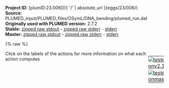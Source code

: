 **Project ID:** [plumID:23.006]({{ '/' | absolute_url }}eggs/23/006/)  
**Source:** PLUMED_input/PLUMED_files/OSymL/DNA_bending/plumed_run.dat  
**Originally used with PLUMED version:** 2.7.2  
**Stable:** [zipped raw stdout](plumed_run.dat.plumed.stdout.txt.zip) - [zipped raw stderr](plumed_run.dat.plumed.stderr.txt.zip) - [stderr](plumed_run.dat.plumed.stderr)  
**Master:** [zipped raw stdout](plumed_run.dat.plumed_master.stdout.txt.zip) - [zipped raw stderr](plumed_run.dat.plumed_master.stderr.txt.zip) - [stderr](plumed_run.dat.plumed_master.stderr)  

{% raw %}
<div style="width: 100%; float:left">
<div style="width: 90%; float:left" id="value_details_data/PLUMED_input/PLUMED_files/OSymL/DNA_bending/plumed_run.dat"> Click on the labels of the actions for more information on what each action computes </div>
<div style="width: 10%; float:left"><table><tr><td style="padding:1px"><a href="plumed_run.dat.plumed.stderr"><img src="https://img.shields.io/badge/v2.10-passing-green.svg" alt="tested onv2.10" /></a></td></tr><tr><td style="padding:1px"><a href="plumed_run.dat.plumed_master.stderr"><img src="https://img.shields.io/badge/master-passing-green.svg" alt="tested onmaster" /></a></td></tr></table></div></div>
<pre style="width=97%;">
<span style="color:blue" class="comment"># Activate MOLINFO functionalities</span>
<span class="plumedtooltip" style="color:green">MOLINFO<span class="right">This command is used to provide information on the molecules that are present in your system. <a href="https://www.plumed.org/doc-master/user-doc/html/_m_o_l_i_n_f_o.html" style="color:green">More details</a><i></i></span></span> <span class="plumedtooltip">STRUCTURE<span class="right">a file in pdb format containing a reference structure<i></i></span></span>=1efa_noTet_99sbws_proc_mod_resID.pdb <span class="plumedtooltip">MOLTYPE<span class="right"> what kind of molecule is contained in the pdb file - usually not needed since protein/RNA/DNA are compatible<i></i></span></span>=protein
<span style="color:blue" class="comment"># alphaRMSD</span>
<span style="display:none;" id="data/PLUMED_input/PLUMED_files/OSymL/DNA_bending/plumed_run.dat">The MOLINFO action with label <b></b> calculates something</span><span id="data/PLUMED_input/PLUMED_files/OSymL/DNA_bending/plumed_run.datalpha_short"><span id="data/PLUMED_input/PLUMED_files/OSymL/DNA_bending/plumed_run.datdefalpha_short"><b name="data/PLUMED_input/PLUMED_files/OSymL/DNA_bending/plumed_run.datalpha" onclick='showPath("data/PLUMED_input/PLUMED_files/OSymL/DNA_bending/plumed_run.dat","data/PLUMED_input/PLUMED_files/OSymL/DNA_bending/plumed_run.datalpha","data/PLUMED_input/PLUMED_files/OSymL/DNA_bending/plumed_run.datalpha_shortcut","black")'>alpha</b><span style="display:none;" id="data/PLUMED_input/PLUMED_files/OSymL/DNA_bending/plumed_run.datalpha_shortcut">The ALPHARMSD action with label <b>alpha</b> calculates the following quantities:<table  align="center" frame="void" width="95%" cellpadding="5%"><tr><td width="5%"><b> Quantity </b>  </td><td width="5%"><b> Type </b>  </td><td><b> Description </b> </td></tr><tr><td width="5%">alpha</td><td width="5%"><font color="black">scalar</font></td><td>if LESS_THAN is present the RMSD distance between each residue and the ideal alpha helix.  If LESS_THAN is not present the number of residue segments where the structure is similar to an alpha helix</td></tr></table></span>: <span class="plumedtooltip" style="color:green">ALPHARMSD<span class="right">Probe the alpha helical content of a protein structure. This action is <a class="toggler" href='javascript:;' onclick='toggleDisplay("data/PLUMED_input/PLUMED_files/OSymL/DNA_bending/plumed_run.datalpha");'>a shortcut</a> and it has <a class="toggler" href='javascript:;' onclick='toggleDisplay("data/PLUMED_input/PLUMED_files/OSymL/DNA_bending/plumed_run.datdefalpha");'>hidden defaults</a>. <a href="https://www.plumed.org/doc-master/user-doc/html/_a_l_p_h_a_r_m_s_d.html">More details</a><i></i></span></span> <span class="plumedtooltip">RESIDUES<span class="right">this command is used to specify the set of residues that could conceivably form part of the secondary structure<i></i></span></span>=50-56,385-391   
</span><span id="data/PLUMED_input/PLUMED_files/OSymL/DNA_bending/plumed_run.datdefalpha_long" style="display:none;"><b name="data/PLUMED_input/PLUMED_files/OSymL/DNA_bending/plumed_run.datalpha" onclick='showPath("data/PLUMED_input/PLUMED_files/OSymL/DNA_bending/plumed_run.dat","data/PLUMED_input/PLUMED_files/OSymL/DNA_bending/plumed_run.datalpha","data/PLUMED_input/PLUMED_files/OSymL/DNA_bending/plumed_run.datalpha_shortcut","black")'>alpha</b>: <span class="plumedtooltip" style="color:green">ALPHARMSD<span class="right">Probe the alpha helical content of a protein structure. This action is <a class="toggler" href='javascript:;' onclick='toggleDisplay("data/PLUMED_input/PLUMED_files/OSymL/DNA_bending/plumed_run.datalpha");'>a shortcut</a> and uses the <a class="toggler" href='javascript:;' onclick='toggleDisplay("data/PLUMED_input/PLUMED_files/OSymL/DNA_bending/plumed_run.datdefalpha");'>defaults shown here</a>. <a href="https://www.plumed.org/doc-master/user-doc/html/_a_l_p_h_a_r_m_s_d.html">More details</a><i></i></span></span> <span class="plumedtooltip">RESIDUES<span class="right">this command is used to specify the set of residues that could conceivably form part of the secondary structure<i></i></span></span>=50-56,385-391  <span class="plumedtooltip">NN<span class="right"> The n parameter of the switching function<i></i></span></span>=8 <span class="plumedtooltip">D_0<span class="right"> The d_0 parameter of the switching function<i></i></span></span>=0.0 <span class="plumedtooltip">MM<span class="right"> The m parameter of the switching function<i></i></span></span>=12 <span class="plumedtooltip">TYPE<span class="right"> the manner in which RMSD alignment is performed<i></i></span></span>=DRMSD
</span></span><span id="data/PLUMED_input/PLUMED_files/OSymL/DNA_bending/plumed_run.datalpha_long" style="display:none;"><span style="color:blue" class="comment"># PLUMED interprets the command:
</span><span class="toggler" style="color:red" onclick='toggleDisplay("data/PLUMED_input/PLUMED_files/OSymL/DNA_bending/plumed_run.datalpha")'># alpha: ALPHARMSD RESIDUES=50-56,385-391   </span>
<span style="color:blue" class="comment"># as follows (Click the red comment above to revert to the short version of the input):</span>
<b name="data/PLUMED_input/PLUMED_files/OSymL/DNA_bending/plumed_run.datalpha_rmsd" onclick='showPath("data/PLUMED_input/PLUMED_files/OSymL/DNA_bending/plumed_run.dat","data/PLUMED_input/PLUMED_files/OSymL/DNA_bending/plumed_run.datalpha_rmsd","data/PLUMED_input/PLUMED_files/OSymL/DNA_bending/plumed_run.datalpha_rmsd","blue")'>alpha_rmsd</b><span style="display:none;" id="data/PLUMED_input/PLUMED_files/OSymL/DNA_bending/plumed_run.datalpha_rmsd">The SECONDARY_STRUCTURE_RMSD action with label <b>alpha_rmsd</b> calculates the following quantities:<table  align="center" frame="void" width="95%" cellpadding="5%"><tr><td width="5%"><b> Quantity </b>  </td><td width="5%"><b> Type </b>  </td><td><b> Description </b> </td></tr><tr><td width="5%">alpha_rmsd</td><td width="5%"><font color="blue">vector</font></td><td>a vector containing the rmsd distance between each of the residue segments and the reference structure</td></tr></table></span>: <span class="plumedtooltip" style="color:green">SECONDARY_STRUCTURE_RMSD<span class="right">Calclulate the distance between segments of a protein and a reference structure of interest <a href="https://www.plumed.org/doc-master/user-doc/html/_s_e_c_o_n_d_a_r_y__s_t_r_u_c_t_u_r_e__r_m_s_d.html" style="color:green">More details</a><i></i></span></span> <span class="plumedtooltip">BONDLENGTH<span class="right">the length to use for bonds<i></i></span></span>=0.17 <span class="plumedtooltip">SEGMENT1<span class="right">this is the lists of atoms in the segment that are being considered<i></i></span></span>=0,1,2,3,4,5,6,7,8,9,10,11,12,13,14,15,16,17,18,19,20,21,22,23,24,25,26,27,28,29 <span class="plumedtooltip">SEGMENT2<span class="right">this is the lists of atoms in the segment that are being considered<i></i></span></span>=5,6,7,8,9,10,11,12,13,14,15,16,17,18,19,20,21,22,23,24,25,26,27,28,29,30,31,32,33,34 <span class="plumedtooltip">SEGMENT3<span class="right">this is the lists of atoms in the segment that are being considered<i></i></span></span>=35,36,37,38,39,40,41,42,43,44,45,46,47,48,49,50,51,52,53,54,55,56,57,58,59,60,61,62,63,64 <span class="plumedtooltip">SEGMENT4<span class="right">this is the lists of atoms in the segment that are being considered<i></i></span></span>=40,41,42,43,44,45,46,47,48,49,50,51,52,53,54,55,56,57,58,59,60,61,62,63,64,65,66,67,68,69 <span class="plumedtooltip">STRUCTURE1<span class="right">the reference structure<i></i></span></span>=0.733,0.519,5.298,1.763,0.81,4.301,3.166,0.543,4.881,1.527,-0.045,3.053,1.646,0.436,1.928,1.18,-1.312,3.254,0.924,-2.203,2.126,0.65,-3.626,2.626,-0.239,-1.711,1.261,-0.19,-1.815,0.032,-1.28,-1.172,1.891,-2.416,-0.661,1.127,-3.548,-0.217,2.056,-1.964,0.529,0.276,-2.364,0.659,-0.88,-1.13,1.391,0.856,-0.62,2.565,0.148,0.228,3.439,1.077,0.231,2.129,-1.032,0.179,2.733,-2.099,1.028,1.084,-0.833,1.872,0.593,-1.919,2.85,-0.462,-1.397,1.02,0.02,-3.049,1.317,0.227,-4.224,-0.051,-0.684,-2.696,-0.927,-1.261,-3.713,-1.933,-2.219,-3.074,-1.663,-0.171,-4.475,-1.916,-0.296,-5.673 <span class="plumedtooltip">ATOMS<span class="right">this is the full list of atoms that we are investigating<i></i></span></span>=760,762,764,782,783,784,786,788,798,799,800,802,804,808,809,810,812,814,825,826,827,829,831,842,843,844,846,848,861,862,863,865,867,871,872,5845,5847,5849,5867,5868,5869,5871,5873,5883,5884,5885,5887,5889,5893,5894,5895,5897,5899,5910,5911,5912,5914,5916,5927,5928,5929,5931,5933,5946,5947,5948,5950,5952,5956,5957 <span class="plumedtooltip">TYPE<span class="right"> the manner in which RMSD alignment is performed<i></i></span></span>=DRMSD
<b name="data/PLUMED_input/PLUMED_files/OSymL/DNA_bending/plumed_run.datalpha_lt" onclick='showPath("data/PLUMED_input/PLUMED_files/OSymL/DNA_bending/plumed_run.dat","data/PLUMED_input/PLUMED_files/OSymL/DNA_bending/plumed_run.datalpha_lt","data/PLUMED_input/PLUMED_files/OSymL/DNA_bending/plumed_run.datalpha_lt","blue")'>alpha_lt</b><span style="display:none;" id="data/PLUMED_input/PLUMED_files/OSymL/DNA_bending/plumed_run.datalpha_lt">The LESS_THAN action with label <b>alpha_lt</b> calculates the following quantities:<table  align="center" frame="void" width="95%" cellpadding="5%"><tr><td width="5%"><b> Quantity </b>  </td><td width="5%"><b> Type </b>  </td><td><b> Description </b> </td></tr><tr><td width="5%">alpha_lt</td><td width="5%"><font color="blue">vector</font></td><td>the vector obtained by doing an element-wise application of a function that is one if the input is less than a threshold to the input vectors</td></tr></table></span>: <span class="plumedtooltip" style="color:green">LESS_THAN<span class="right">Use a switching function to determine how many of the input variables are less than a certain cutoff. <a href="https://www.plumed.org/doc-master/user-doc/html/_l_e_s_s__t_h_a_n.html" style="color:green">More details</a><i></i></span></span> <span class="plumedtooltip">ARG<span class="right">the values input to this function<i></i></span></span>=<b name="data/PLUMED_input/PLUMED_files/OSymL/DNA_bending/plumed_run.datalpha_rmsd">alpha_rmsd</b> <span class="plumedtooltip">SWITCH<span class="right">This keyword is used if you want to employ an alternative to the continuous swiching function defined above<i></i></span></span>={RATIONAL R_0=0.08 D_0=0.0 NN=8 MM=12}
<b name="data/PLUMED_input/PLUMED_files/OSymL/DNA_bending/plumed_run.datalpha" onclick='showPath("data/PLUMED_input/PLUMED_files/OSymL/DNA_bending/plumed_run.dat","data/PLUMED_input/PLUMED_files/OSymL/DNA_bending/plumed_run.datalpha","data/PLUMED_input/PLUMED_files/OSymL/DNA_bending/plumed_run.datalpha","black")'>alpha</b><span style="display:none;" id="data/PLUMED_input/PLUMED_files/OSymL/DNA_bending/plumed_run.datalpha">The SUM action with label <b>alpha</b> calculates the following quantities:<table  align="center" frame="void" width="95%" cellpadding="5%"><tr><td width="5%"><b> Quantity </b>  </td><td width="5%"><b> Type </b>  </td><td><b> Description </b> </td></tr><tr><td width="5%">alpha</td><td width="5%"><font color="black">scalar</font></td><td>the sum of all the elements in the input vector</td></tr></table></span>: <span class="plumedtooltip" style="color:green">SUM<span class="right">Calculate the sum of the arguments <a href="https://www.plumed.org/doc-master/user-doc/html/_s_u_m.html" style="color:green">More details</a><i></i></span></span> <span class="plumedtooltip">ARG<span class="right">the values input to this function<i></i></span></span>=<b name="data/PLUMED_input/PLUMED_files/OSymL/DNA_bending/plumed_run.datalpha_lt">alpha_lt</b> <span class="plumedtooltip">PERIODIC<span class="right">if the output of your function is periodic then you should specify the periodicity of the function<i></i></span></span>=NO
<span style="color:blue"># --- End of included input --- </span></span><span style="color:blue" class="comment"># Define the area you want to analyse</span>
<b name="data/PLUMED_input/PLUMED_files/OSymL/DNA_bending/plumed_run.datProtein_COM" onclick='showPath("data/PLUMED_input/PLUMED_files/OSymL/DNA_bending/plumed_run.dat","data/PLUMED_input/PLUMED_files/OSymL/DNA_bending/plumed_run.datProtein_COM","data/PLUMED_input/PLUMED_files/OSymL/DNA_bending/plumed_run.datProtein_COM","violet")'>Protein_COM</b><span style="display:none;" id="data/PLUMED_input/PLUMED_files/OSymL/DNA_bending/plumed_run.datProtein_COM">The COM action with label <b>Protein_COM</b> calculates the following quantities:<table  align="center" frame="void" width="95%" cellpadding="5%"><tr><td width="5%"><b> Quantity </b>  </td><td width="5%"><b> Type </b>  </td><td><b> Description </b> </td></tr><tr><td width="5%">Protein_COM</td><td width="5%"><font color="violet">atoms</font></td><td>virtual atom calculated by COM action</td></tr></table></span>: <span class="plumedtooltip" style="color:green">COM<span class="right">Calculate the center of mass for a group of atoms. <a href="https://www.plumed.org/doc-master/user-doc/html/_c_o_m.html" style="color:green">More details</a><i></i></span></span> <span class="plumedtooltip">ATOMS<span class="right">the list of atoms which are involved the virtual atom's definition<i></i></span></span>=1-1648,5086-6733 <span style="color:blue" class="comment"># not used, DBD plus part of core</span>
<b name="data/PLUMED_input/PLUMED_files/OSymL/DNA_bending/plumed_run.datDNA_center" onclick='showPath("data/PLUMED_input/PLUMED_files/OSymL/DNA_bending/plumed_run.dat","data/PLUMED_input/PLUMED_files/OSymL/DNA_bending/plumed_run.datDNA_center","data/PLUMED_input/PLUMED_files/OSymL/DNA_bending/plumed_run.datDNA_center","violet")'>DNA_center</b><span style="display:none;" id="data/PLUMED_input/PLUMED_files/OSymL/DNA_bending/plumed_run.datDNA_center">The COM action with label <b>DNA_center</b> calculates the following quantities:<table  align="center" frame="void" width="95%" cellpadding="5%"><tr><td width="5%"><b> Quantity </b>  </td><td width="5%"><b> Type </b>  </td><td><b> Description </b> </td></tr><tr><td width="5%">DNA_center</td><td width="5%"><font color="violet">atoms</font></td><td>virtual atom calculated by COM action</td></tr></table></span>: <span class="plumedtooltip" style="color:green">COM<span class="right">Calculate the center of mass for a group of atoms. <a href="https://www.plumed.org/doc-master/user-doc/html/_c_o_m.html" style="color:green">More details</a><i></i></span></span> <span class="plumedtooltip">ATOMS<span class="right">the list of atoms which are involved the virtual atom's definition<i></i></span></span>=10520-10522,10550-10552,11281-11283,11311-11313 <span style="color:blue" class="comment"># P and OP of central two basepairs</span>
<span style="color:blue" class="comment"># DNA_p2: COM ATOMS=10613-10624,11216-11227 #not used, point on the DNA</span>
<span style="color:blue" class="comment"># Define the distance between the hinges and the DNA center</span>
<b name="data/PLUMED_input/PLUMED_files/OSymL/DNA_bending/plumed_run.dathingeA" onclick='showPath("data/PLUMED_input/PLUMED_files/OSymL/DNA_bending/plumed_run.dat","data/PLUMED_input/PLUMED_files/OSymL/DNA_bending/plumed_run.dathingeA","data/PLUMED_input/PLUMED_files/OSymL/DNA_bending/plumed_run.dathingeA","violet")'>hingeA</b><span style="display:none;" id="data/PLUMED_input/PLUMED_files/OSymL/DNA_bending/plumed_run.dathingeA">The COM action with label <b>hingeA</b> calculates the following quantities:<table  align="center" frame="void" width="95%" cellpadding="5%"><tr><td width="5%"><b> Quantity </b>  </td><td width="5%"><b> Type </b>  </td><td><b> Description </b> </td></tr><tr><td width="5%">hingeA</td><td width="5%"><font color="violet">atoms</font></td><td>virtual atom calculated by COM action</td></tr></table></span>: <span class="plumedtooltip" style="color:green">COM<span class="right">Calculate the center of mass for a group of atoms. <a href="https://www.plumed.org/doc-master/user-doc/html/_c_o_m.html" style="color:green">More details</a><i></i></span></span> <span class="plumedtooltip">ATOMS<span class="right">the list of atoms which are involved the virtual atom's definition<i></i></span></span>=760,762,782-784,786,799-800,802,808-810,812,825-827,829,842-844,846,861-863,865,878-879 <span style="color:blue" class="comment"># hinge backbone atoms (N,C,O,CA)</span>
<b name="data/PLUMED_input/PLUMED_files/OSymL/DNA_bending/plumed_run.dathingeB" onclick='showPath("data/PLUMED_input/PLUMED_files/OSymL/DNA_bending/plumed_run.dat","data/PLUMED_input/PLUMED_files/OSymL/DNA_bending/plumed_run.dathingeB","data/PLUMED_input/PLUMED_files/OSymL/DNA_bending/plumed_run.dathingeB","violet")'>hingeB</b><span style="display:none;" id="data/PLUMED_input/PLUMED_files/OSymL/DNA_bending/plumed_run.dathingeB">The COM action with label <b>hingeB</b> calculates the following quantities:<table  align="center" frame="void" width="95%" cellpadding="5%"><tr><td width="5%"><b> Quantity </b>  </td><td width="5%"><b> Type </b>  </td><td><b> Description </b> </td></tr><tr><td width="5%">hingeB</td><td width="5%"><font color="violet">atoms</font></td><td>virtual atom calculated by COM action</td></tr></table></span>: <span class="plumedtooltip" style="color:green">COM<span class="right">Calculate the center of mass for a group of atoms. <a href="https://www.plumed.org/doc-master/user-doc/html/_c_o_m.html" style="color:green">More details</a><i></i></span></span> <span class="plumedtooltip">ATOMS<span class="right">the list of atoms which are involved the virtual atom's definition<i></i></span></span>=5845,5847,5867-5869,5871,5883-5885,5887,5893-5895,5897,5910-5912,5914,5927-5929,5931,5946-5948,5950,5956-5957 <span style="color:blue" class="comment"># hinge backbone atoms (N,C,O,CA)</span>
<b name="data/PLUMED_input/PLUMED_files/OSymL/DNA_bending/plumed_run.datdistA" onclick='showPath("data/PLUMED_input/PLUMED_files/OSymL/DNA_bending/plumed_run.dat","data/PLUMED_input/PLUMED_files/OSymL/DNA_bending/plumed_run.datdistA","data/PLUMED_input/PLUMED_files/OSymL/DNA_bending/plumed_run.datdistA","black")'>distA</b><span style="display:none;" id="data/PLUMED_input/PLUMED_files/OSymL/DNA_bending/plumed_run.datdistA">The DISTANCE action with label <b>distA</b> calculates the following quantities:<table  align="center" frame="void" width="95%" cellpadding="5%"><tr><td width="5%"><b> Quantity </b>  </td><td width="5%"><b> Type </b>  </td><td><b> Description </b> </td></tr><tr><td width="5%">distA</td><td width="5%"><font color="black">scalar</font></td><td>the DISTANCE between this pair of atoms</td></tr></table></span>: <span class="plumedtooltip" style="color:green">DISTANCE<span class="right">Calculate the distance between a pair of atoms. <a href="https://www.plumed.org/doc-master/user-doc/html/_d_i_s_t_a_n_c_e.html" style="color:green">More details</a><i></i></span></span> <span class="plumedtooltip">ATOMS<span class="right">the pair of atom that we are calculating the distance between<i></i></span></span>=<b name="data/PLUMED_input/PLUMED_files/OSymL/DNA_bending/plumed_run.dathingeA">hingeA</b>,<b name="data/PLUMED_input/PLUMED_files/OSymL/DNA_bending/plumed_run.datDNA_center">DNA_center</b>
<b name="data/PLUMED_input/PLUMED_files/OSymL/DNA_bending/plumed_run.datdistB" onclick='showPath("data/PLUMED_input/PLUMED_files/OSymL/DNA_bending/plumed_run.dat","data/PLUMED_input/PLUMED_files/OSymL/DNA_bending/plumed_run.datdistB","data/PLUMED_input/PLUMED_files/OSymL/DNA_bending/plumed_run.datdistB","black")'>distB</b><span style="display:none;" id="data/PLUMED_input/PLUMED_files/OSymL/DNA_bending/plumed_run.datdistB">The DISTANCE action with label <b>distB</b> calculates the following quantities:<table  align="center" frame="void" width="95%" cellpadding="5%"><tr><td width="5%"><b> Quantity </b>  </td><td width="5%"><b> Type </b>  </td><td><b> Description </b> </td></tr><tr><td width="5%">distB</td><td width="5%"><font color="black">scalar</font></td><td>the DISTANCE between this pair of atoms</td></tr></table></span>: <span class="plumedtooltip" style="color:green">DISTANCE<span class="right">Calculate the distance between a pair of atoms. <a href="https://www.plumed.org/doc-master/user-doc/html/_d_i_s_t_a_n_c_e.html" style="color:green">More details</a><i></i></span></span> <span class="plumedtooltip">ATOMS<span class="right">the pair of atom that we are calculating the distance between<i></i></span></span>=<b name="data/PLUMED_input/PLUMED_files/OSymL/DNA_bending/plumed_run.dathingeB">hingeB</b>,<b name="data/PLUMED_input/PLUMED_files/OSymL/DNA_bending/plumed_run.datDNA_center">DNA_center</b>

<span style="color:blue" class="comment"># define the DNA bending vector</span>
<b name="data/PLUMED_input/PLUMED_files/OSymL/DNA_bending/plumed_run.datp1_l" onclick='showPath("data/PLUMED_input/PLUMED_files/OSymL/DNA_bending/plumed_run.dat","data/PLUMED_input/PLUMED_files/OSymL/DNA_bending/plumed_run.datp1_l","data/PLUMED_input/PLUMED_files/OSymL/DNA_bending/plumed_run.datp1_l","violet")'>p1_l</b><span style="display:none;" id="data/PLUMED_input/PLUMED_files/OSymL/DNA_bending/plumed_run.datp1_l">The COM action with label <b>p1_l</b> calculates the following quantities:<table  align="center" frame="void" width="95%" cellpadding="5%"><tr><td width="5%"><b> Quantity </b>  </td><td width="5%"><b> Type </b>  </td><td><b> Description </b> </td></tr><tr><td width="5%">p1_l</td><td width="5%"><font color="violet">atoms</font></td><td>virtual atom calculated by COM action</td></tr></table></span>: <span class="plumedtooltip" style="color:green">COM<span class="right">Calculate the center of mass for a group of atoms. <a href="https://www.plumed.org/doc-master/user-doc/html/_c_o_m.html" style="color:green">More details</a><i></i></span></span> <span class="plumedtooltip">ATOMS<span class="right">the list of atoms which are involved the virtual atom's definition<i></i></span></span>=10261-10291,11562-11593
<b name="data/PLUMED_input/PLUMED_files/OSymL/DNA_bending/plumed_run.datp1_r" onclick='showPath("data/PLUMED_input/PLUMED_files/OSymL/DNA_bending/plumed_run.dat","data/PLUMED_input/PLUMED_files/OSymL/DNA_bending/plumed_run.datp1_r","data/PLUMED_input/PLUMED_files/OSymL/DNA_bending/plumed_run.datp1_r","violet")'>p1_r</b><span style="display:none;" id="data/PLUMED_input/PLUMED_files/OSymL/DNA_bending/plumed_run.datp1_r">The COM action with label <b>p1_r</b> calculates the following quantities:<table  align="center" frame="void" width="95%" cellpadding="5%"><tr><td width="5%"><b> Quantity </b>  </td><td width="5%"><b> Type </b>  </td><td><b> Description </b> </td></tr><tr><td width="5%">p1_r</td><td width="5%"><font color="violet">atoms</font></td><td>virtual atom calculated by COM action</td></tr></table></span>: <span class="plumedtooltip" style="color:green">COM<span class="right">Calculate the center of mass for a group of atoms. <a href="https://www.plumed.org/doc-master/user-doc/html/_c_o_m.html" style="color:green">More details</a><i></i></span></span> <span class="plumedtooltip">ATOMS<span class="right">the list of atoms which are involved the virtual atom's definition<i></i></span></span>=10801-10832,11022-11053
<b name="data/PLUMED_input/PLUMED_files/OSymL/DNA_bending/plumed_run.datDNA_bent" onclick='showPath("data/PLUMED_input/PLUMED_files/OSymL/DNA_bending/plumed_run.dat","data/PLUMED_input/PLUMED_files/OSymL/DNA_bending/plumed_run.datDNA_bent","data/PLUMED_input/PLUMED_files/OSymL/DNA_bending/plumed_run.datDNA_bent","black")'>DNA_bent</b><span style="display:none;" id="data/PLUMED_input/PLUMED_files/OSymL/DNA_bending/plumed_run.datDNA_bent">The ANGLE action with label <b>DNA_bent</b> calculates the following quantities:<table  align="center" frame="void" width="95%" cellpadding="5%"><tr><td width="5%"><b> Quantity </b>  </td><td width="5%"><b> Type </b>  </td><td><b> Description </b> </td></tr><tr><td width="5%">DNA_bent</td><td width="5%"><font color="black">scalar</font></td><td>the ANGLE involving these atoms</td></tr></table></span>: <span class="plumedtooltip" style="color:green">ANGLE<span class="right">Calculate an angle. <a href="https://www.plumed.org/doc-master/user-doc/html/_a_n_g_l_e.html" style="color:green">More details</a><i></i></span></span> <span class="plumedtooltip">ATOMS<span class="right">the list of atoms involved in this collective variable (either 3 or 4 atoms)<i></i></span></span>=<b name="data/PLUMED_input/PLUMED_files/OSymL/DNA_bending/plumed_run.datp1_l">p1_l</b>,<b name="data/PLUMED_input/PLUMED_files/OSymL/DNA_bending/plumed_run.datDNA_center">DNA_center</b>,<b name="data/PLUMED_input/PLUMED_files/OSymL/DNA_bending/plumed_run.datp1_r">p1_r</b>

<span style="color:blue" class="comment"># check for native contacts</span>
<span class="plumedtooltip" style="color:green">CONTACTMAP<span class="right">Calculate the distances between a number of pairs of atoms and transform each distance by a switching function. <a href="https://www.plumed.org/doc-master/user-doc/html/_c_o_n_t_a_c_t_m_a_p.html" style="color:green">More details</a><i></i></span></span> ...
<span class="plumedtooltip">ATOMS1<span class="right">the atoms involved in each of the contacts you wish to calculate<i></i></span></span>=82,10596 <span class="plumedtooltip">SWITCH1<span class="right">The switching functions to use for each of the contacts in your map<i></i></span></span>={RATIONAL R_0=0.3 D_0=0.5214 }
<span class="plumedtooltip">ATOMS2<span class="right">the atoms involved in each of the contacts you wish to calculate<i></i></span></span>=101,10601 <span class="plumedtooltip">SWITCH2<span class="right">The switching functions to use for each of the contacts in your map<i></i></span></span>={RATIONAL R_0=0.3 D_0=0.3574 }
<span class="plumedtooltip">ATOMS3<span class="right">the atoms involved in each of the contacts you wish to calculate<i></i></span></span>=240,11198 <span class="plumedtooltip">SWITCH3<span class="right">The switching functions to use for each of the contacts in your map<i></i></span></span>={RATIONAL R_0=0.3 D_0=0.3145 }
<span class="plumedtooltip">ATOMS4<span class="right">the atoms involved in each of the contacts you wish to calculate<i></i></span></span>=260,10663 <span class="plumedtooltip">SWITCH4<span class="right">The switching functions to use for each of the contacts in your map<i></i></span></span>={RATIONAL R_0=0.3 D_0=0.2724 }
<span class="plumedtooltip">ATOMS5<span class="right">the atoms involved in each of the contacts you wish to calculate<i></i></span></span>=302,10626 <span class="plumedtooltip">SWITCH5<span class="right">The switching functions to use for each of the contacts in your map<i></i></span></span>={RATIONAL R_0=0.3 D_0=0.4654 }
<span class="plumedtooltip">ATOMS6<span class="right">the atoms involved in each of the contacts you wish to calculate<i></i></span></span>=325,11136 <span class="plumedtooltip">SWITCH6<span class="right">The switching functions to use for each of the contacts in your map<i></i></span></span>={RATIONAL R_0=0.3 D_0=0.2997 }
<span class="plumedtooltip">ATOMS7<span class="right">the atoms involved in each of the contacts you wish to calculate<i></i></span></span>=418,11069 <span class="plumedtooltip">SWITCH7<span class="right">The switching functions to use for each of the contacts in your map<i></i></span></span>={RATIONAL R_0=0.3 D_0=0.4366 }
<span class="plumedtooltip">ATOMS8<span class="right">the atoms involved in each of the contacts you wish to calculate<i></i></span></span>=5167,11357 <span class="plumedtooltip">SWITCH8<span class="right">The switching functions to use for each of the contacts in your map<i></i></span></span>={RATIONAL R_0=0.3 D_0=0.4923 }
<span class="plumedtooltip">ATOMS9<span class="right">the atoms involved in each of the contacts you wish to calculate<i></i></span></span>=5186,11362 <span class="plumedtooltip">SWITCH9<span class="right">The switching functions to use for each of the contacts in your map<i></i></span></span>={RATIONAL R_0=0.3 D_0=0.3194 }
<span class="plumedtooltip">ATOMS10<span class="right">the atoms involved in each of the contacts you wish to calculate<i></i></span></span>=5325,10440 <span class="plumedtooltip">SWITCH10<span class="right">The switching functions to use for each of the contacts in your map<i></i></span></span>={RATIONAL R_0=0.3 D_0=0.2879 }
<span class="plumedtooltip">ATOMS11<span class="right">the atoms involved in each of the contacts you wish to calculate<i></i></span></span>=5345,11424 <span class="plumedtooltip">SWITCH11<span class="right">The switching functions to use for each of the contacts in your map<i></i></span></span>={RATIONAL R_0=0.3 D_0=0.2696 }
<span class="plumedtooltip">ATOMS12<span class="right">the atoms involved in each of the contacts you wish to calculate<i></i></span></span>=5387,11389 <span class="plumedtooltip">SWITCH12<span class="right">The switching functions to use for each of the contacts in your map<i></i></span></span>={RATIONAL R_0=0.3 D_0=0.4696 }
<span class="plumedtooltip">ATOMS13<span class="right">the atoms involved in each of the contacts you wish to calculate<i></i></span></span>=5410,10372 <span class="plumedtooltip">SWITCH13<span class="right">The switching functions to use for each of the contacts in your map<i></i></span></span>={RATIONAL R_0=0.3 D_0=0.2914 }
<span class="plumedtooltip">ATOMS14<span class="right">the atoms involved in each of the contacts you wish to calculate<i></i></span></span>=5516,10340 <span class="plumedtooltip">SWITCH14<span class="right">The switching functions to use for each of the contacts in your map<i></i></span></span>={RATIONAL R_0=0.3 D_0=0.4955 }
<span class="plumedtooltip">ATOMS15<span class="right">the atoms involved in each of the contacts you wish to calculate<i></i></span></span>=783,5875 <span class="plumedtooltip">SWITCH15<span class="right">The switching functions to use for each of the contacts in your map<i></i></span></span>={RATIONAL R_0=0.3 D_0=0.5311 }
<span class="plumedtooltip">ATOMS16<span class="right">the atoms involved in each of the contacts you wish to calculate<i></i></span></span>=799,5875 <span class="plumedtooltip">SWITCH16<span class="right">The switching functions to use for each of the contacts in your map<i></i></span></span>={RATIONAL R_0=0.3 D_0=0.3087 }
<span class="plumedtooltip">ATOMS17<span class="right">the atoms involved in each of the contacts you wish to calculate<i></i></span></span>=804,5938 <span class="plumedtooltip">SWITCH17<span class="right">The switching functions to use for each of the contacts in your map<i></i></span></span>={RATIONAL R_0=0.3 D_0=0.3807 }
<span class="plumedtooltip">ATOMS18<span class="right">the atoms involved in each of the contacts you wish to calculate<i></i></span></span>=825,5875 <span class="plumedtooltip">SWITCH18<span class="right">The switching functions to use for each of the contacts in your map<i></i></span></span>={RATIONAL R_0=0.3 D_0=0.6346 }
<span class="plumedtooltip">ATOMS19<span class="right">the atoms involved in each of the contacts you wish to calculate<i></i></span></span>=838,5879 <span class="plumedtooltip">SWITCH19<span class="right">The switching functions to use for each of the contacts in your map<i></i></span></span>={RATIONAL R_0=0.3 D_0=0.3000 }
<span class="plumedtooltip">ATOMS20<span class="right">the atoms involved in each of the contacts you wish to calculate<i></i></span></span>=857,5942 <span class="plumedtooltip">SWITCH20<span class="right">The switching functions to use for each of the contacts in your map<i></i></span></span>={RATIONAL R_0=0.3 D_0=0.3287 }
<span class="plumedtooltip">ATOMS21<span class="right">the atoms involved in each of the contacts you wish to calculate<i></i></span></span>=863,5942 <span class="plumedtooltip">SWITCH21<span class="right">The switching functions to use for each of the contacts in your map<i></i></span></span>={RATIONAL R_0=0.3 D_0=0.6335 }
<span class="plumedtooltip">LABEL<span class="right">a label for the action so that its output can be referenced in the input to other actions<i></i></span></span>=<b name="data/PLUMED_input/PLUMED_files/OSymL/DNA_bending/plumed_run.datcmap" onclick='showPath("data/PLUMED_input/PLUMED_files/OSymL/DNA_bending/plumed_run.dat","data/PLUMED_input/PLUMED_files/OSymL/DNA_bending/plumed_run.datcmap","data/PLUMED_input/PLUMED_files/OSymL/DNA_bending/plumed_run.datcmap","black")'>cmap</b><span style="display:none;" id="data/PLUMED_input/PLUMED_files/OSymL/DNA_bending/plumed_run.datcmap">The CONTACTMAP action with label <b>cmap</b> calculates the following quantities:<table  align="center" frame="void" width="95%" cellpadding="5%"><tr><td width="5%"><b> Quantity </b>  </td><td width="5%"><b> Type </b>  </td><td><b> Description </b> </td></tr><tr><td width="5%">cmap</td><td width="5%"><font color="black">scalar</font></td><td>the sum of all the switching function on all the distances</td></tr></table></span>
<span class="plumedtooltip">SUM<span class="right"> calculate the sum of all the contacts in the input<i></i></span></span>
... CONTACTMAP
<br/><span style="color:blue" class="comment"># Activate well-tempered metadynamics in alpharmsd, cmap (specific contacts and hinge contacts) and DNA bending</span>
   <span style="color:blue" class="comment"># Deposit a Gaussian every 100 time steps, with initial height </span>
   <span style="color:blue" class="comment"># equal to 1.3 kJ/mol and bias factor equal to 10 </span>
   <span style="color:blue" class="comment"># Gaussian width (sigma) is determined with the adaptive sheme to correspond to 0.25 nm with a minimum width of 0.05 CV units </span>
   <span style="color:blue" class="comment"># Gaussians will be written to file and also stored on grid</span>
<span style="color:blue" class="comment">#</span>
<b name="data/PLUMED_input/PLUMED_files/OSymL/DNA_bending/plumed_run.datmetaD" onclick='showPath("data/PLUMED_input/PLUMED_files/OSymL/DNA_bending/plumed_run.dat","data/PLUMED_input/PLUMED_files/OSymL/DNA_bending/plumed_run.datmetaD","data/PLUMED_input/PLUMED_files/OSymL/DNA_bending/plumed_run.datmetaD","black")'>metaD</b><span style="display:none;" id="data/PLUMED_input/PLUMED_files/OSymL/DNA_bending/plumed_run.datmetaD">The METAD action with label <b>metaD</b> calculates the following quantities:<table  align="center" frame="void" width="95%" cellpadding="5%"><tr><td width="5%"><b> Quantity </b>  </td><td width="5%"><b> Type </b>  </td><td><b> Description </b> </td></tr><tr><td width="5%">metaD.bias</td><td width="5%"><font color="black">scalar</font></td><td>the instantaneous value of the bias potential</td></tr><tr><td width="5%">metaD.acc</td><td width="5%"><font color="black">scalar</font></td><td>the metadynamics acceleration factor</td></tr></table></span>: <span class="plumedtooltip" style="color:green">METAD<span class="right">Used to performed metadynamics on one or more collective variables. <a href="https://www.plumed.org/doc-master/user-doc/html/_m_e_t_a_d.html" style="color:green">More details</a><i></i></span></span> <span class="plumedtooltip">ARG<span class="right">the labels of the scalars on which the bias will act<i></i></span></span>=<b name="data/PLUMED_input/PLUMED_files/OSymL/DNA_bending/plumed_run.datcmap">cmap</b>,<b name="data/PLUMED_input/PLUMED_files/OSymL/DNA_bending/plumed_run.datalpha">alpha</b>,<b name="data/PLUMED_input/PLUMED_files/OSymL/DNA_bending/plumed_run.datDNA_bent">DNA_bent</b> <span class="plumedtooltip">ADAPTIVE<span class="right">use a geometric (=GEOM) or diffusion (=DIFF) based hills width scheme<i></i></span></span>=GEOM <span class="plumedtooltip">SIGMA<span class="right">the widths of the Gaussian hills<i></i></span></span>=0.25 <span class="plumedtooltip">PACE<span class="right">the frequency for hill addition<i></i></span></span>=100 <span class="plumedtooltip">HEIGHT<span class="right">the heights of the Gaussian hills<i></i></span></span>=1.3 <span class="plumedtooltip">BIASFACTOR<span class="right">use well tempered metadynamics and use this bias factor<i></i></span></span>=10 <span class="plumedtooltip">FILE<span class="right"> a file in which the list of added hills is stored<i></i></span></span>=HILLS <span class="plumedtooltip">ACCELERATION<span class="right"> Set to TRUE if you want to compute the metadynamics acceleration factor<i></i></span></span> <span class="plumedtooltip">GRID_MIN<span class="right">the lower bounds for the grid<i></i></span></span>=0,0,0 <span class="plumedtooltip">GRID_MAX<span class="right">the upper bounds for the grid<i></i></span></span>=21,4,3.1416 <span class="plumedtooltip">GRID_SPACING<span class="right">the approximate grid spacing (to be used as an alternative or together with GRID_BIN)<i></i></span></span>=0.02,0.02,0.02 <span class="plumedtooltip">SIGMA_MIN<span class="right">the lower bounds for the sigmas (in CV units) when using adaptive hills<i></i></span></span>=0.05,0.05,0.05 
<span style="color:blue" class="comment"># Print both collective variables on COLVAR file every 10 steps</span>
<span class="plumedtooltip" style="color:green">PRINT<span class="right">Print quantities to a file. <a href="https://www.plumed.org/doc-master/user-doc/html/_p_r_i_n_t.html" style="color:green">More details</a><i></i></span></span> <span class="plumedtooltip">ARG<span class="right">the labels of the values that you would like to print to the file<i></i></span></span>=<b name="data/PLUMED_input/PLUMED_files/OSymL/DNA_bending/plumed_run.datalpha">alpha</b>,<b name="data/PLUMED_input/PLUMED_files/OSymL/DNA_bending/plumed_run.datcmap">cmap</b>,<b name="data/PLUMED_input/PLUMED_files/OSymL/DNA_bending/plumed_run.datmetaD">metaD.*</b> <span class="plumedtooltip">FILE<span class="right">the name of the file on which to output these quantities<i></i></span></span>=COLVAR <span class="plumedtooltip">STRIDE<span class="right"> the frequency with which the quantities of interest should be output<i></i></span></span>=10
<span style="color:blue" class="comment"># Print both collective variables on COLVAR file every 10 steps</span>
<span style="color:blue" class="comment"># Dump the forces and print to file</span>
<span class="plumedtooltip" style="color:green">DUMPFORCES<span class="right">Dump the force acting on one of a values in a file. <a href="https://www.plumed.org/doc-master/user-doc/html/_d_u_m_p_f_o_r_c_e_s.html" style="color:green">More details</a><i></i></span></span> <span class="plumedtooltip">ARG<span class="right">the labels of the values whose forces should be output<i></i></span></span>=<b name="data/PLUMED_input/PLUMED_files/OSymL/DNA_bending/plumed_run.datcmap">cmap</b>,<b name="data/PLUMED_input/PLUMED_files/OSymL/DNA_bending/plumed_run.datalpha">alpha</b>,<b name="data/PLUMED_input/PLUMED_files/OSymL/DNA_bending/plumed_run.datDNA_bent">DNA_bent</b> <span class="plumedtooltip">STRIDE<span class="right"> the frequency with which the forces should be output<i></i></span></span>=10 <span class="plumedtooltip">FILE<span class="right">the name of the file on which to output the forces<i></i></span></span>=forces
</pre>
{% endraw %}

